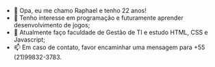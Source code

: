 - 👋 Opa, eu me chamo Raphael e tenho 22 anos!
- 👀 Tenho interesse em programação e futuramente aprender desenvolvimento de jogos;
- 🌱 Atualmente faço faculdade de Gestão de TI e estudo HTML, CSS e Javascript;
- 📫 Em caso de contato, favor encaminhar uma mensagem para +55 (21)99832-3783.

<!---
raphaaelj/raphaaelj is a ✨ special ✨ repository because its `README.md` (this file) appears on your GitHub profile.
You can click the Preview link to take a look at your changes.
--->
